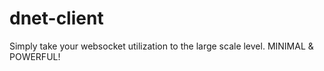 # dnet-client
Simply take your websocket utilization to the large scale level. MINIMAL &amp; POWERFUL!
